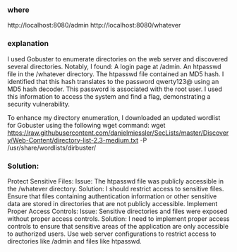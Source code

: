 ### where

http://localhost:8080/admin
http://localhost:8080/whatever

### explanation

I used Gobuster to enumerate directories on the web server and discovered several directories. Notably, I found:
    A login page at /admin.
    An htpasswd file in the /whatever directory.
The htpasswd file contained an MD5 hash.
I identified that this hash translates to the password qwerty123@ using an MD5 hash decoder. This password is associated with the root user. I used this information to access the system and find a flag, demonstrating a security vulnerability.

To enhance my directory enumeration, I downloaded an updated wordlist for Gobuster using the following wget command:
    wget https://raw.githubusercontent.com/danielmiessler/SecLists/master/Discovery/Web-Content/directory-list-2.3-medium.txt -P /usr/share/wordlists/dirbuster/


### Solution:

Protect Sensitive Files:
    Issue: The htpasswd file was publicly accessible in the /whatever directory.
    Solution: I should restrict access to sensitive files. Ensure that files containing authentication information or other sensitive data are stored in directories that are not publicly accessible.
Implement Proper Access Controls:
    Issue: Sensitive directories and files were exposed without proper access controls.
    Solution: I need to implement proper access controls to ensure that sensitive areas of the application are only accessible to authorized users. Use web server configurations to restrict access to directories like /admin and files like htpasswd.